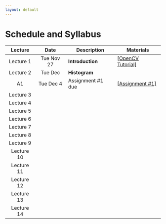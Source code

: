 ```yaml
---
layout: default
---
```

# Schedule and Syllabus

|Lecture|Date|Description|Materials|
|:-:|:-:|-|-|
|Lecture 1|Tue Nov 27|**Introduction**|[\[OpenCV Tutorial\]]()|
|Lecture 2|Tue Dec|**Histogram**||
|A1|Tue Dec 4|Assignment #1 due|[\[Assignment #1\]]()|
|Lecture 3||||
|Lecture 4||||
|Lecture 5||||
|Lecture 6||||
|Lecture 7||||
|Lecture 8||||
|Lecture 9||||
|Lecture 10||||
|Lecture 11||||
|Lecture 12||||
|Lecture 13||||
|Lecture 14||||